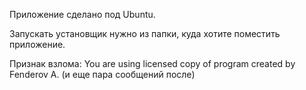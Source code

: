 Приложение сделано под Ubuntu.

Запускать установщик нужно из папки, куда хотите поместить приложение.

Признак взлома: You are using licensed copy of program created by Fenderov A. (и еще пара сообщений после)
